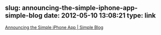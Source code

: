 slug: announcing-the-simple-iphone-app-simple-blog
date: 2012-05-10 13:08:21
type: link
---

[Announcing the Simple iPhone App | Simple Blog](https://simple.com/blog/Simple/announcing-the-simple-iphone-app/)
